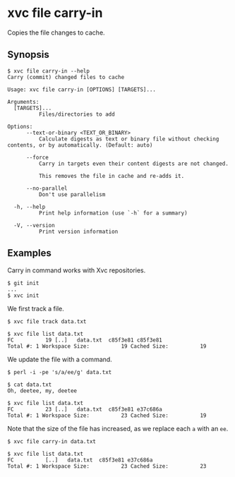 # xvc file carry-in

Copies the file changes to cache.

## Synopsis

```console
$ xvc file carry-in --help
Carry (commit) changed files to cache

Usage: xvc file carry-in [OPTIONS] [TARGETS]...

Arguments:
  [TARGETS]...
          Files/directories to add

Options:
      --text-or-binary <TEXT_OR_BINARY>
          Calculate digests as text or binary file without checking contents, or by automatically. (Default: auto)

      --force
          Carry in targets even their content digests are not changed.
          
          This removes the file in cache and re-adds it.

      --no-parallel
          Don't use parallelism

  -h, --help
          Print help information (use `-h` for a summary)

  -V, --version
          Print version information

```

## Examples

Carry in command works with Xvc repositories.

```console
$ git init
...
$ xvc init

```

We first track a file.

```console
$ xvc file track data.txt

$ xvc file list data.txt
FC          19 [..]   data.txt  c85f3e81 c85f3e81
Total #: 1 Workspace Size:          19 Cached Size:          19

```

We update the file with a command.

```console
$ perl -i -pe 's/a/ee/g' data.txt

$ cat data.txt
Oh, deetee, my, deetee

$ xvc file list data.txt
FC          23 [..]   data.txt  c85f3e81 e37c686a
Total #: 1 Workspace Size:          23 Cached Size:          19

```

Note that the size of the file has increased, as we replace each `a` with an `ee`.

```console
$ xvc file carry-in data.txt

$ xvc file list data.txt
FC          [..]   data.txt  c85f3e81 e37c686a
Total #: 1 Workspace Size:          23 Cached Size:          23

```
